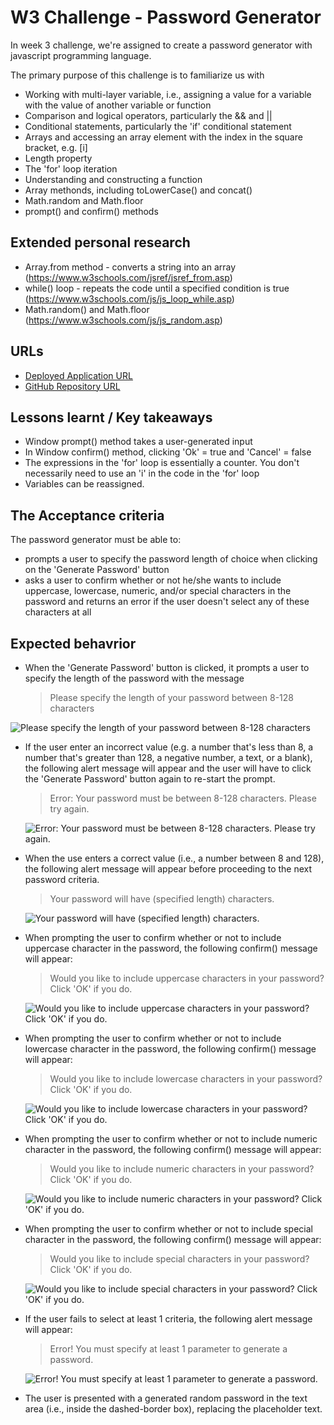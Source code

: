 # **W3 Challenge - Password Generator**
In week 3 challenge, we're assigned to create a password generator with javascript programming language. 

The primary purpose of this challenge is to familiarize us with 
* Working with multi-layer variable, i.e., assigning a value for a variable with the value of another variable or function
* Comparison and logical operators, particularly the && and ||
* Conditional statements, particularly the 'if' conditional statement 
* Arrays and accessing an array element with the index in the square bracket, e.g. [i]
* Length property
* The 'for' loop iteration
* Understanding and constructing a function
* Array methonds, including toLowerCase() and concat()
* Math.random and Math.floor
* prompt() and confirm() methods

## **Extended personal research**
* Array.from method - converts a string into an array (https://www.w3schools.com/jsref/jsref_from.asp)
* while() loop - repeats the code until a specified condition is true (https://www.w3schools.com/js/js_loop_while.asp)
* Math.random() and Math.floor (https://www.w3schools.com/js/js_random.asp)

## **URLs**
- [Deployed Application URL]()
- [GitHub Repository URL](https://github.com/jouriena11/W3-challenge-password-generator)

## **Lessons learnt / Key takeaways**
* Window prompt() method takes a user-generated input
* In Window confirm() method, clicking 'Ok' = true and 'Cancel' = false
* The expressions in the 'for' loop is essentially a counter. You don't necessarily need to use an 'i' in the code in the 'for' loop
* Variables can be reassigned.

## **The Acceptance criteria**
The password generator must be able to:
- prompts a user to specify the password length of choice when clicking on the 'Generate Password' button
- asks a user to confirm whether or not he/she wants to include uppercase, lowercase, numeric, and/or special characters in the password and returns an error if the user doesn't select any of these characters at all

## **Expected behavrior**
- When the 'Generate Password' button is clicked, it prompts a user to specify the length of the password with the message

    >Please specify the length of your password between 8-128 characters

![Please specify the length of your password between 8-128 characters](./Assets/img/confirm-pw-length.jpg)

- If the user enter an incorrect value (e.g. a number that's less than 8, a number that's greater than 128,
  a negative number, a text, or a blank), the following alert message will appear and the user will have to click the 'Generate Password' button again to re-start the prompt.

    >Error: Your password must be between 8-128 characters. Please try again.

    ![Error: Your password must be between 8-128 characters. Please try again.](./Assets/img/error_incorrect-pw-length.jpg)

- When the use enters a correct value (i.e., a number between 8 and 128), the following alert message will appear before proceeding to the next password criteria.

    >Your password will have (specified length) characters.

    ![Your password will have (specified length) characters.](./Assets/img/password-length-confirmation.jpg)

- When prompting the user to confirm whether or not to include uppercase character in the password, the following confirm() message will appear:

    >Would you like to include uppercase characters in your password? Click 'OK' if you do.

    ![Would you like to include uppercase characters in your password? Click 'OK' if you do.](./Assets/img/confirm-uppercase.jpg)

- When prompting the user to confirm whether or not to include lowercase character in the password, the following confirm() message will appear:

    >Would you like to include lowercase characters in your password? Click 'OK' if you do.

    ![Would you like to include lowercase characters in your password? Click 'OK' if you do.](./Assets/img/confirm-lowercase.jpg)

- When prompting the user to confirm whether or not to include numeric character in the password, the following confirm() message will appear:

    >Would you like to include numeric characters in your password? Click 'OK' if you do.

    ![Would you like to include numeric characters in your password? Click 'OK' if you do.](./Assets/img/confirm-numberChar.jpg)

- When prompting the user to confirm whether or not to include special character in the password, the following confirm() message will appear:

    >Would you like to include special characters in your password? Click 'OK' if you do.

    ![Would you like to include special characters in your password? Click 'OK' if you do.](./Assets/img/confirm-special-char.jpg)

- If the user fails to select at least 1 criteria, the following alert message will appear:

    >Error! You must specify at least 1 parameter to generate a password.

    ![Error! You must specify at least 1 parameter to generate a password.](./Assets/img/error_must-specify-min-1-criteria.jpg)

- The user is presented with a generated random password in the text area (i.e., inside the dashed-border box), replacing the placeholder text.

